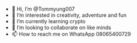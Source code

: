 - 👋 Hi, I’m @Tommyung007
- 👀 I’m interested in creativity, adventure and fun
- 🌱 I’m currently learning crypto
- 💞️ I’m looking to collaborate on like minds
- 📫 How to reach me on WhatsApp 08065400729

<!---
Tommyung007/Tommyung007 is a ✨ special ✨ repository because its `README.md` (this file) appears on your GitHub profile.
You can click the Preview link to take a look at your changes.
--->
